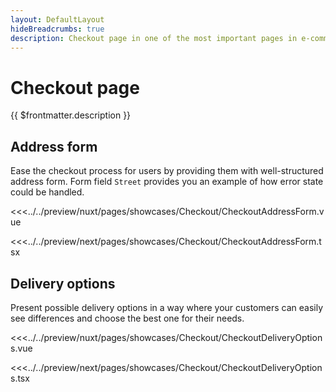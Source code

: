 ```yaml
---
layout: DefaultLayout
hideBreadcrumbs: true
description: Checkout page in one of the most important pages in e-commerce. Usually it contains information about delivery destination, shipping options and payment methods.
---
```

# Checkout page

{{ $frontmatter.description }}

## Address form

Ease the checkout process for users by providing them with well-structured address form. Form field `Street` provides you an example of how error state could be handled.

<Showcase showcase-name="Checkout/CheckoutAddressForm" style="min-height:600px">

<!-- vue -->
<<<../../preview/nuxt/pages/showcases/Checkout/CheckoutAddressForm.vue
<!-- end vue -->
<!-- react -->
<<<../../preview/next/pages/showcases/Checkout/CheckoutAddressForm.tsx
<!-- end react -->

</Showcase>

## Delivery options

Present possible delivery options in a way where your customers can easily see differences and choose the best one for their needs.

<Showcase showcase-name="Checkout/CheckoutDeliveryOptions" >

<!-- vue -->
<<<../../preview/nuxt/pages/showcases/Checkout/CheckoutDeliveryOptions.vue
<!-- end vue -->
<!-- react -->
<<<../../preview/next/pages/showcases/Checkout/CheckoutDeliveryOptions.tsx
<!-- end react -->

</Showcase>
